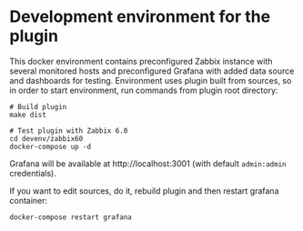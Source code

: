 # Development environment for the plugin

This docker environment contains preconfigured Zabbix instance with several monitored hosts and preconfigured Grafana with added data source and dashboards for testing. Environment uses plugin built
from sources, so in order to start environment, run commands from plugin root directory:

```shell
# Build plugin
make dist

# Test plugin with Zabbix 6.0
cd devenv/zabbix60
docker-compose up -d
```

Grafana will be available at http://localhost:3001 (with default `admin:admin` credentials).

If you want to edit sources, do it, rebuild plugin and then restart grafana container:

```shell
docker-compose restart grafana
```
